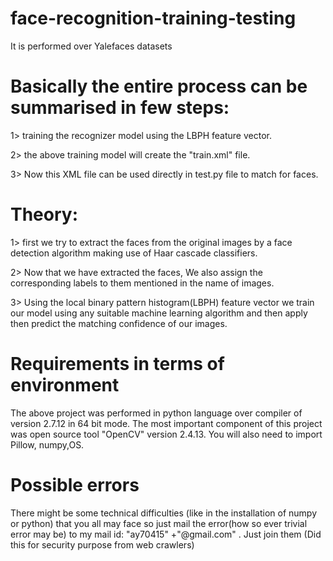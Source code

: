 # face-recognition-training-testing
It is performed over Yalefaces datasets

# Basically the entire process can be summarised in few steps:
1> training the recognizer model using the LBPH feature vector.

2> the above training model will create the "train.xml" file.

3> Now this XML file can be used directly in test.py file to match for faces.

# Theory:
1> first we try to extract the faces from the original images by a face detection algorithm making use of Haar cascade classifiers.

2> Now that we have extracted the faces, We also assign the corresponding labels to them mentioned in the name of images.

3> Using the local binary pattern histogram(LBPH) feature vector  we train our model using any suitable machine learning algorithm and then  apply then predict the matching confidence of our images.

# Requirements in terms of environment

The above project was performed in python language over compiler of version 2.7.12 in 64 bit mode. The most important component of this project was open source tool "OpenCV" version 2.4.13. You will also need to import Pillow, numpy,OS.

# Possible errors

There might be some technical difficulties (like in the installation of numpy or python) that you all may face so just mail the error(how so ever trivial error may be) to my mail id: "ay70415" +"@gmail.com" . Just join them (Did this for security purpose from web crawlers)
